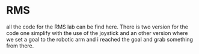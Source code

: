 # RMS
 all the code for the RMS lab can be find here. There is two version for the code one simplify with the use of the joystick
 and an other version where we set a goal to the robotic arm and i reached the goal and grab something from there.
